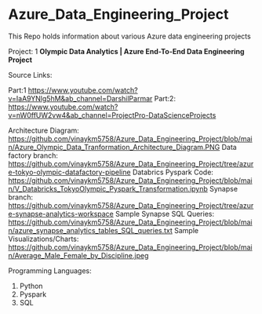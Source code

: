 # Azure_Data_Engineering_Project
This Repo holds information about various Azure data engineering projects

Project: 1 **Olympic Data Analytics | Azure End-To-End Data Engineering Project**

Source Links: 

Part:1 https://www.youtube.com/watch?v=IaA9YNlg5hM&ab_channel=DarshilParmar
Part:2: https://www.youtube.com/watch?v=nW0ffUW2vw4&ab_channel=ProjectPro-DataScienceProjects

Architecture Diagram: https://github.com/vinaykm5758/Azure_Data_Engineering_Project/blob/main/Azure_Olympic_Data_Tranformation_Architecture_Diagram.PNG
Data factory branch: https://github.com/vinaykm5758/Azure_Data_Engineering_Project/tree/azure-tokyo-olympic-datafactory-pipeline
Databrics Pyspark Code: https://github.com/vinaykm5758/Azure_Data_Engineering_Project/blob/main/V_Databricks_TokyoOlympic_Pyspark_Transformation.ipynb
Synapse branch: https://github.com/vinaykm5758/Azure_Data_Engineering_Project/tree/azure-synapse-analytics-workspace
Sample Synapse SQL Queries: https://github.com/vinaykm5758/Azure_Data_Engineering_Project/blob/main/azure_synapse_analytics_tables_SQL_queries.txt
Sample Visualizations/Charts: https://github.com/vinaykm5758/Azure_Data_Engineering_Project/blob/main/Average_Male_Female_by_Discipline.jpeg

Programming Languages:
1. Python
2. Pyspark
3. SQL
